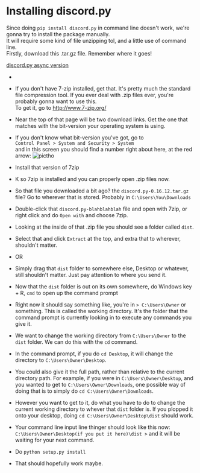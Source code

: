 # Installing discord.py
Since doing `pip install discord.py` in command line doesn't work, we're gonna try to install the package manually.  
It will require some kind of file unzipping tol, and a little use of command line.  
Firstly, download this .tar.gz file. Remember where it goes!  

[discord.py async version](https://github.com/Rapptz/discord.py/archive/async.zip)

- 
- If you don't have 7-zip installed, get that. It's pretty much the standard file compression tool. If you ever deal with .zip files ever, you're probably gonna want to use this.  
To get it, go to http://www.7-zip.org/  
- Near the top of that page will be two download links. Get the one that matches with the bit-version your operating system is using.  
- If you don't know what bit-version you've got, go to  
`Control Panel > System and Security > System`  
and in this screen you should find a number right about here, at the red arrow:
![pictho](https://i.imgur.com/FgtnY8R.png)  
- Install that version of 7zip

- K so 7zip is installed and you can properly open .zip files now.  
- So that file you downloaded a bit ago? the `discord.py-0.16.12.tar.gz` file? Go to wherever that is stored. Probably in `C:\Users\You\Downloads`
- Double-click that `discord.py-blahblahblah` file and open with 7zip, or right click and do `Open with` and choose 7zip.
- Looking at the inside of that .zip file you should see a folder called `dist`.
- Select that and click `Extract` at the top, and extra that to wherever, shouldn't matter.
- OR
- Simply drag that `dist` folder to somewhere else, Desktop or whatever, still shouldn't matter. Just pay attention to where you send it.
  
- Now that the `dist` folder is out on its own somewhere, do Windows key + R, `cmd` to open up the command prompt
- Right now it should say something like, you're in `> C:\Users\Owner` or something. This is called the working directory. It's the folder that the command prompt is currently looking in to execute any commands you give it.
- We want to change the working directory from `C:\Users\Owner` to the `dist` folder. We can do this with the `cd` command.
- In the command prompt, if you do `cd Desktop`, it will change the directory to `C:\Users\Owner\Desktop`.
- You could also give it the full path, rather than relative to the current directory path. For example, if you were in `C:\Users\Owner\Desktop`, and you wanted to get to `C:\Users\Owner\Downloads`, one possible way of doing that is to simply do `cd C:\Users\Owner\Downloads`.
- However you want to get to it, do what you have to do to change the current working directory to whever that `dist` folder is. If you plopped it onto your desktop, doing `cd C:\Users\Owner\Desktop\dist` should work.

- Your command line input line thinger should look like this now: `C:\Users\Owner\Desktop(if you put it here)\dist >` and it will be waiting for your next command.
- Do `python setup.py install`
- That should hopefully work maybe.
